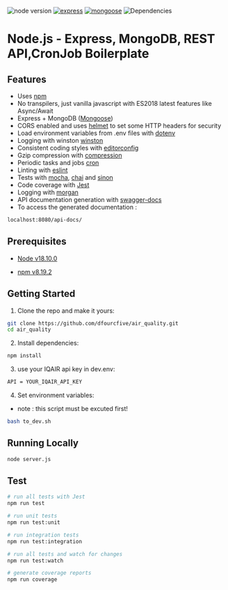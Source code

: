 ![node version](https://img.shields.io/badge/node-%3E=%2012.0.0-brightgreen.svg)
[![express](https://img.shields.io/badge/express-4.18.2-orange.svg)](https://github.com/expressjs/express)
[![mongoose](https://img.shields.io/badge/mongoose-6.7.2-red.svg)](https://mongoosejs.com/)
![Dependencies](https://img.shields.io/badge/dependencies-up%20to%20date-brightgreen.svg)


# Node.js - Express, MongoDB, REST API,CronJob Boilerplate


## Features

- Uses [npm](https://npmjs.com)
- No transpilers, just vanilla javascript with ES2018 latest features like Async/Await
- Express + MongoDB ([Mongoose](http://mongoosejs.com/))
- CORS enabled and uses [helmet](https://github.com/helmetjs/helmet) to set some HTTP headers for security
- Load environment variables from .env files with [dotenv](https://github.com/rolodato/dotenv-safe)
- Logging with winston [winston](https://github.com/winstonjs/winston)
- Consistent coding styles with [editorconfig](http://editorconfig.org)
- Gzip compression with [compression](https://github.com/expressjs/compression)
- Periodic tasks and jobs [cron](https://www.npmjs.com/package/cron)
- Linting with [eslint](http://eslint.org)
- Tests with [mocha](https://mochajs.org), [chai](http://chaijs.com) and [sinon](http://sinonjs.org)
- Code coverage with [Jest](https://jestjs.io/)
- Logging with [morgan](https://github.com/expressjs/morgan)
- API documentation generation with [swagger-docs](https://swagger.io/docs/)
- To access the generated documentation :
```bash
localhost:8080/api-docs/
```

## Prerequisites

- [Node v18.10.0](https://nodejs.org/en/download/current/)

- [npm v8.19.2](https://www.npmjs.com)

## Getting Started

1. Clone the repo and make it yours:

```bash
git clone https://github.com/dfourcfive/air_quality.git
cd air_quality
```

2. Install dependencies:

```bash
npm install
```

3. use your IQAIR api key in dev.env:
```bash
API = YOUR_IQAIR_API_KEY
```

4. Set environment variables:
- note : this script must be excuted first!
```bash
bash to_dev.sh
```

## Running Locally

```bash
node server.js
```

## Test

```bash
# run all tests with Jest
npm run test

# run unit tests
npm run test:unit

# run integration tests
npm run test:integration

# run all tests and watch for changes
npm run test:watch

# generate coverage reports
npm run coverage
```